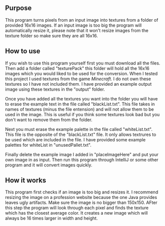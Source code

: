 ## Purpose
This program turns pixels from an input image into textures from a folder of provided 16x16 images. If an input image is too big the program will automatically resize it, please note that it won't resize images from the texture folder so make sure they are all 16x16.

## How to use
  
If you wish to use this program yourself first you must download all the files. Then add a folder called "texturePack" this folder will hold all the 16x16 images which you would liked to be used for the conversion. When I tested this project I used textures from the game *Minecraft*. I do not own these textures so I have not included them. I have provided an example output image using these textures in the "output" folder. 

Once you have added all the textures you want into the folder you will have to erase the example text in the file called "blackList.txt". This file takes in names of textures (minus the file entension) and will not allow them to be used in the image. This is useful if you think some textures look bad but you don't want to remove them from the folder.

Next you must erase the example palette in the file called "whiteList.txt". This file is the opposite of the "blackList.txt" file. It only allows textrures to be used which are included in the file. I have provided some example palettes for whiteList in "unusedPallet.txt". 

Finally delete the example image I added in "placeImageHere" and put your own image in as input. Then run this program through IntelliJ or some other program and it will convert images quickly.

## How it works

This program first checks if an image is too big and resizes it. I recommend resizing the image on a profession website because the one Java provides leaves ugly artifacts. Make sure the image is no bigger than 150x150. AFter this step the program will look through each pixel and finds the texture which has the closest average color. It creates a new image which will always be 16 times larger in width and height. 
